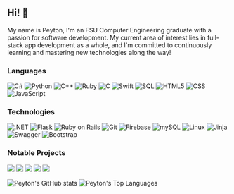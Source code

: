 ## Hi! :wave:

My name is Peyton, I'm an FSU Computer Engineering graduate with a passion for software development. My current area of interest lies in full-stack app development as a whole, and I'm committed to continuously learning and mastering new technologies along the way!

### Languages

![C#](https://img.shields.io/badge/-C%23-000?&logo=csharp&logoColor=blue)
![Python](https://img.shields.io/badge/-Python-000?&logo=Python)
![C++](https://img.shields.io/badge/-C++-000?&logo=c%2b%2b&logoColor=00599C)
![Ruby](https://img.shields.io/badge/-Ruby-000?&logo=ruby&logoColor=red)
![C](https://img.shields.io/badge/-C-000?&logo=C)
![Swift](https://img.shields.io/badge/-Swift-000?&logo=Swift)
![SQL](https://img.shields.io/badge/-SQL-000?&logo=MySQL)
![HTML5](https://img.shields.io/badge/-HTML-000?&logo=HTML5)
![CSS](https://img.shields.io/badge/-CSS-000?&logo=css3)
![JavaScript](https://img.shields.io/badge/-JavaScript-000?&logo=JavaScript)

### Technologies

![.NET](https://img.shields.io/badge/-.NET-000?&logo=.NET)
![Flask](https://img.shields.io/badge/-Flask-000?&logo=flask)
![Ruby on Rails](https://img.shields.io/badge/-Ruby%20On%20Rails-000?&logo=rubyonrails&logoColor=red)
![Git](https://img.shields.io/badge/-Git-000?&logo=git)
![Firebase](https://img.shields.io/badge/-Firebase-000?&logo=firebase)
![mySQL](https://img.shields.io/badge/-mySQL-000?&logo=mysql&logoColor=white)
![Linux](https://img.shields.io/badge/-Linux-000?&logo=linux)
![Jinja](https://img.shields.io/badge/-Jinja-000?&logo=jinja)
![Swagger](https://img.shields.io/badge/-Swagger-000?&logo=Swagger)
![Bootstrap](https://img.shields.io/badge/-Bootstrap-000?&logo=Bootstrap)

### Notable Projects

[![](https://img.shields.io/badge/-%20My%20Website-000)](https://github.com/19peytonsmith/19peytonsmith.github.io/)
[![](https://img.shields.io/badge/-%20Mouthpiece%20Social%20Media%20App-000)](https://web1.eng.famu.fsu.edu/ece/senior_design/2023/team305/index.html)
[![](https://img.shields.io/badge/-%20Zillow%20Guessing%20Game-000)](https://github.com/19peytonsmith/Zillow-Project/)
[![](https://img.shields.io/badge/-%20C%23%20eCommerce%20Full%20Stack%20Application-000)](https://github.com/19peytonsmith/Zillow-Project/)
[![](https://img.shields.io/badge/-%20SQL%20Database%20Multiplayer%20Game%20Architecture-000)](https://github.com/19peytonsmith/Zillow-Project/)


![Peyton's GitHub stats](https://github-readme-stats.vercel.app/api?username=19peytonsmith&show_icons=true&theme=dark)
![Peyton's Top Languages](https://github-readme-stats.vercel.app/api/top-langs/?username=19peytonsmith&theme=dark&layout=compact&langs_count=8)

